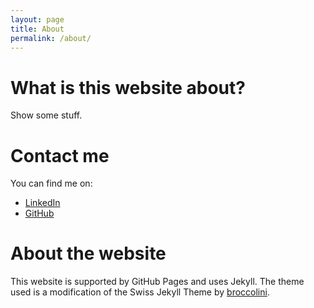 ```yaml
---
layout: page
title: About
permalink: /about/
---
```


<!-- placed here to keep it, script relatex to Tex render
<script type="text/x-mathjax-config">
  MathJax.Hub.Config({
    extensions: [
      "MathMenu.js",
      "MathZoom.js",
      "AssistiveMML.js",
      "a11y/accessibility-menu.js"
    ],
    jax: ["input/TeX", "output/CommonHTML"],
    TeX: {
      extensions: [
        "AMSmath.js",
        "AMSsymbols.js",
        "noErrors.js",
        "noUndefined.js",
      ]
    }
  });
</script>

-->

# What is this website about?

Show some stuff.

# Contact me

You can find me on:
- <a href="https://www.linkedin.com/in/stephanefevrier/" target="_blank">LinkedIn</a>
- <a href="https://github.com/stephanefevrier" target="_blank">GitHub</a>

# About the website

This website is supported by GitHub Pages and uses Jekyll. The theme used is a modification of the Swiss Jekyll Theme by <a href="https://github.com/broccolini/swiss" target="_blank">broccolini</a>.

